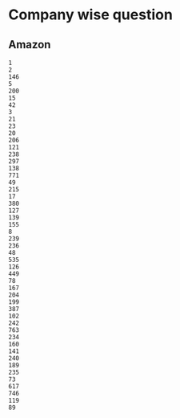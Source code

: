# Company wise question

## Amazon

```
1
2
146
5
200
15
42
3
21
23
20
206
121
238
297
138
771
49
215
17
380
127
139
155
8
239
236
48
535
126
449
78
167
204
199
387
102
242
763
234
160
141
240
189
235
73
617
746
119
89
```
